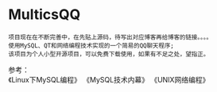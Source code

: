 # MulticsQQ

	项目现在在不断完善中，在先贴上源码，待写出对应博客再给博客的链接。。。。		
	使用MySQL、QT和网络编程技术实现的一个简易的QQ聊天程序;		
	该项目为个人小型开源项目，可以免费下载使用，如果有不足之处，望指正。		

参考：		
	《Linux下MySQL编程》  《MySQL技术内幕》	《UNIX网络编程》
